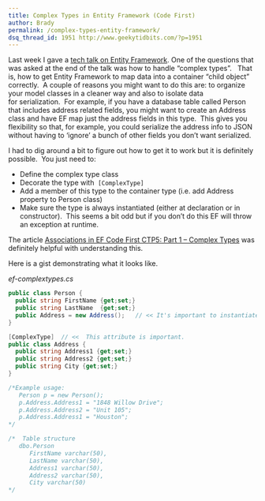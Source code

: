 ```yaml
---
title: Complex Types in Entity Framework (Code First)
author: Brady
permalink: /complex-types-entity-framework/
dsq_thread_id: 1951 http://www.geekytidbits.com/?p=1951
---
```


Last week I gave a [tech talk on Entity Framework][1]. One of the questions that was asked at the end of the talk was how to handle &#8220;complex types&#8221;.   That is, how to get Entity Framework to map data into a container &#8220;child object&#8221; correctly.  A couple of reasons you might want to do this are: to organize your model classes in a cleaner way and also to isolate data for serialization.  For example, if you have a database table called Person that includes address related fields, you might want to create an Address class and have EF map just the address fields in this type.  This gives you flexibility so that, for example, you could serialize the address info to JSON without having to &#8216;ignore&#8217; a bunch of other fields you don&#8217;t want serialized.

I had to dig around a bit to figure out how to get it to work but it is definitely possible.  You just need to:

* Define the complex type class
* Decorate the type with  `[ComplexType]`
* Add a member of this type to the container type (i.e. add Address property to Person class)
* Make sure the type is always instantiated (either at declaration or in constructor).  This seems a bit odd but if you don&#8217;t do this EF will throw an exception at runtime.

The article [Associations in EF Code First CTP5: Part 1 – Complex Types][2] was definitely helpful with understanding this.

Here is a gist demonstrating what it looks like.

_ef-complextypes.cs_

```csharp
public class Person {
  public string FirstName {get;set;}
  public string LastName  {get;set;}
  public Address = new Address();   // << It's important to instantiate Address.
}

[ComplexType]  // <<  This attribute is important.
public class Address {
  public string Address1 {get;set;}
  public string Address2 {get;set;}
  public string City {get;set;}
}

/*Example usage:
   Person p = new Person();
   p.Address.Address1 = "1848 Willow Drive";
   p.Address.Address2 = "Unit 105";
   p.Address.Address1 = "Houston";
*/

/*  Table structure
   dbo.Person
      FirstName varchar(50),
      LastName varchar(50),
      Address1 varchar(50),
      Address2 varchar(50),
      City varchar(50)
*/
```

[1]: /entity-framework-tech-talk/
[2]: http://weblogs.asp.net/manavi/entity-association-mapping-with-code-first-part-1-one-to-one-associations
